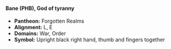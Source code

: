 #### Bane (PHB), God of tyranny
- **Pantheon:** Forgotten Realms
- **Alignment:** L, E
- **Domains:** War, Order
- **Symbol:** Upright black right hand, thumb and fingers together
